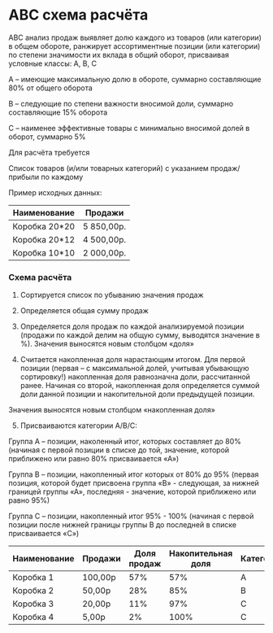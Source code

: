 # АВС схема расчёта

ABC анализ продаж выявляет долю каждого из товаров (или категории) в общем обороте, ранжирует ассортиментные позиции (или категории) по степени значимости их вклада в общий оборот, присваивая условные классы: A, B, C

A – имеющие максимальную долю в обороте, суммарно составляющие 80% от общего оборота

B – следующие по степени важности вносимой доли, суммарно составляющие 15% оборота

C – наименее эффективные товары с минимально вносимой долей в оборот, суммарно 5%

Для расчёта требуется

Список товаров (и/или товарных категорий) с указанием продаж/прибыли по каждому

Пример исходных данных:

| Наименование  |  Продажи      |
| ------------- | ------------- |
| Коробка 20*20 | 5 850,00р.    |
| Коробка 20*12 | 4 500,00р.    |
| Коробка 10*10 | 2 000,00р.    |

### Схема расчёта

1. Сортируется список по убыванию значения продаж

2. Определяется общая сумму продаж

3. Определяется доля продаж по каждой анализируемой позиции (продажи по каждой делим на общую сумму, выводятся значение в %). Значения выносятся новым столбцом «доля»

4. Считается накопленная доля нарастающим итогом. Для первой позиции (первая – с максимальной долей, учитывая убывающую сортировку!) накопленная доля равнозначна доли, рассчитанной ранее. Начиная со второй, накопленная доля определяется суммой доли данной позиции и накопительной доли предыдущей позиции.

Значения выносятся новым столбцом «накопленная доля»

5. Присваиваются категории A/B/C:

Группа A – позиции, наколенный итог, которых составляет до 80% (начиная с первой позиции в списке до той, значение, которой приближено или равно 80% присваивается «А»)

Группа B – позиции, накопленный итог которых от 80% до 95% (первая позиция, которой будет присвоена группа «B» - следующая, за нижней границей группы «А», последняя - значение, которой приближено или равно 95%)

Группа C – позиции, накопленный итог 95% - 100% (начиная с первой позиции после нижней границы группы B до последней в списке присваивается «С»)


| Наименование  |    Продажи    |  Доля продаж  |  Накопительная доля  |  Категории  |
| ------------- | ------------- | ------------- | -------------------- | ----------- |
| Коробка 1     |    100,00р    |      57%      |         57%          |      A      |
| Коробка 2     |     50,00р    |      28%      |         85%          |      B      |
| Коробка 3     |     20,00р    |      11%      |         97%          |      C      |
| Коробка 4     |      5,00р    |       2%      |        100%          |      C      |



